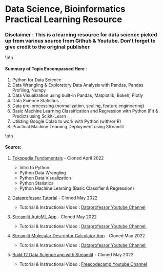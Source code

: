 # Data Science, Bioinformatics Practical Learning Resource

### Disclaimer : This is a learning resource for data science picked up from various source from Github & Youtube. Don't forget to give credit to the original publisher

\n\n
#### Summary of Topic Encompassed Here :
1. Python for Data Science
2. Data Wrangling & Exploratory Data Analysis with Pandas, Pandas Profiling, Numpy
3. Data Visualization using built-in Pandas, Matplotlib, Bokeh, Plotly
4. Data Science Statistics 
5. Data pre-processing (normalization, scaling, feature engineering)
6. Basic Machine Learning Classification and Regression with Python (Fit & Predict) using Scikit-Learn
7. Utilizing Google Colab to work with Python (with/or R)
8. Practical Machine Learning Deployment using Streamlit

\n\n
#### Source:
1. [Tokopedia Fundamentals](https://github.com/onlyphantom/tokopedia-fundamentals) - Cloned April 2022
    - Intro to Python
    - Python Data Wrangling
    - Python Data Visualization
    - Python Statistics
    - Python Machine Learning (Basic Classifier & Regression)

2. [Dataprofessor Tutorial](https://github.com/dataprofessor) - Cloned May 2022
    - Tutorial & Instructional Video : [Dataprofessor Youtube Channel](https://www.youtube.com/channel/UCV8e2g4IWQqK71bbzGDEI4Q)

3. [Streamlit AutoML App](https://github.com/dataprofessor/ml-auto-app) - Cloned May 2022
    - Tutorial & Instructional Video : [Dataprofessor Youtube Channel](https://www.youtube.com/watch?v=ApxEBGbqTyQ&list=PLtqF5YXg7GLlUX95uiDdKOEJGrWPVJIhL&index=4), 

4. [Streamlit Molecular Descriptor Calculator App](https://github.com/dataprofessor/moldesc-app) - Cloned May 2022
    - Tutorial & Instructional Video : [Dataprofessor Youtube Channel](https://www.youtube.com/watch?v=ApxEBGbqTyQ&list=PLtqF5YXg7GLlUX95uiDdKOEJGrWPVJIhL&index=4), 

5. [Build 12 Data Science app with Streamlit](https://github.com/dataprofessor/streamlit_freecodecamp) - Cloned May 2022
    - Tutorial & Instructional Video : [Freecodecamp Youtube Channel](https://www.youtube.com/watch?v=JwSS70SZdyM)
    
